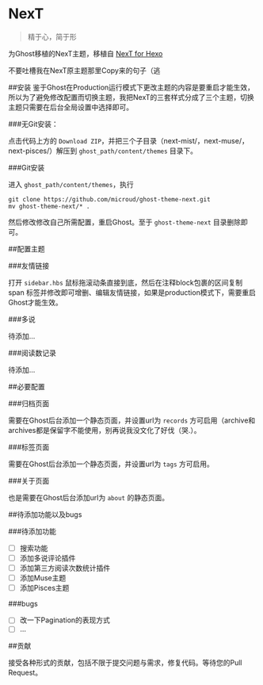 # NexT
> 精于心，简于形

为Ghost移植的NexT主题，移植自 [NexT for Hexo](https://github.com/iissnan/hexo-theme-next)

不要吐槽我在NexT原主题那里Copy来的句子（逃

##安装
鉴于Ghost在Production运行模式下更改主题的内容是要重启才能生效，所以为了避免修改配置而切换主题，我把NexT的三套样式分成了三个主题，切换主题只需要在后台全局设置中选择即可。

###无Git安装：

点击代码上方的 `Download ZIP`，并把三个子目录（next-mist/，next-muse/，next-pisces/）解压到 `ghost_path/content/themes` 目录下。

###Git安装

进入 `ghost_path/content/themes`，执行

	git clone https://github.com/microud/ghost-theme-next.git
	mv ghost-theme-next/* .
	
然后修改修改自己所需配置，重启Ghost。至于 `ghost-theme-next` 目录删除即可。

##配置主题

###友情链接

打开 `sidebar.hbs` 鼠标拖滚动条直接到底，然后在注释block包裹的区间复制 span 标签并修改即可增删、编辑友情链接，如果是production模式下，需要重启Ghost才能生效。

###多说

待添加...

###阅读数记录

待添加...

##必要配置

###归档页面

需要在Ghost后台添加一个静态页面，并设置url为 `records` 方可启用（archive和archives都是保留字不能使用，别再说我没文化了好伐（哭.）。

###标签页面

需要在Ghost后台添加一个静态页面，并设置url为 `tags` 方可启用。

###关于页面

也是需要在Ghost后台添加url为 `about` 的静态页面。

##待添加功能以及bugs

###待添加功能

- [ ] 搜索功能
- [ ] 添加多说评论插件
- [ ] 添加第三方阅读次数统计插件
- [ ] 添加Muse主题
- [ ] 添加Pisces主题

###bugs

- [ ] 改一下Pagination的表现方式
- [ ] ...

##贡献

接受各种形式的贡献，包括不限于提交问题与需求，修复代码。等待您的Pull Request。
